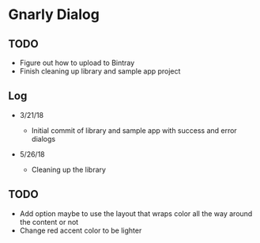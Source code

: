 # Gnarly Dialog #


## TODO ##
  * Figure out how to upload to Bintray
  * Finish cleaning up library and sample app project















## Log ##
* 3/21/18
  * Initial commit of library and sample app with success and error dialogs
  
* 5/26/18
  * Cleaning up the library

## TODO ##
  * Add option maybe to use the layout that wraps color all the way around the content or not
  * Change red accent color to be lighter

